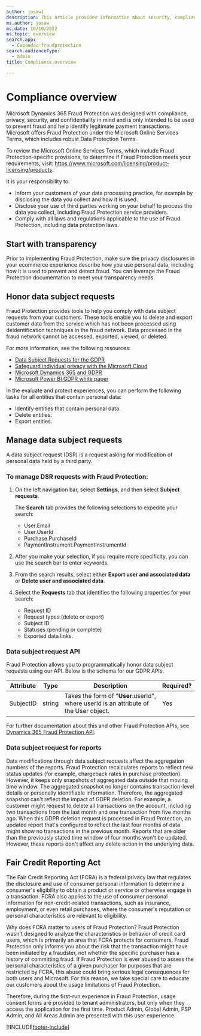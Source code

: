 ```yaml
---
author: josaw1
description: This article provides information about security, compliance, and data subject requests.
ms.author: josaw
ms.date: 10/19/2022
ms.topic: overview
search.app: 
  - Capaedac-fraudprotection
search.audienceType:
  - admin
title: Compliance overview

---
```


# Compliance overview

Microsoft Dynamics 365 Fraud Protection was designed with compliance, privacy, security, and confidentiality in mind and is only intended to be used to prevent fraud and help identify legitimate payment transactions. Microsoft offers Fraud Protection under the Microsoft Online Services Terms, which includes robust Data Protection Terms.

To review the Microsoft Online Services Terms, which include Fraud Protection-specific provisions, to determine if Fraud Protection meets your requirements, visit: https://www.microsoft.com/licensing/product-licensing/products.

It is your responsibility to:

- Inform your customers of your data processing practice, for example by disclosing the data you collect and how it is used. 
- Disclose your use of third parties working on your behalf to process the data you collect, including Fraud Protection service providers. 
- Comply with all laws and regulations applicable to the use of Fraud Protection, including data protection laws. 

## Start with transparency 

Prior to implementing Fraud Protection, make sure the privacy disclosures in your ecommerce experience describe how you use personal data, including how it is used to prevent and detect fraud. You can leverage the Fraud Protection documentation to meet your transparency needs. 

## Honor data subject requests

Fraud Protection provides tools to help you comply with data subject requests from your customers. These tools enable you to delete and export customer data from the service which has not been processed using deidentification techniques in the fraud network. Data processed in the fraud network cannot be accessed, exported, viewed, or deleted. 

For more information, see the following resources:
- [Data Subject Requests for the GDPR](/microsoft-365/compliance/gdpr-data-subject-requests)
- [Safeguard individual privacy with the Microsoft Cloud](https://www.microsoft.com/trustcenter/privacy/gdpr/gdpr-overview)
- [Microsoft Dynamics 365 and GDPR](/dynamics365/get-started/gdpr/index)
- [Microsoft Power BI GDPR white paper](https://powerbi.microsoft.com/blog/power-bi-gdpr-whitepaper-is-now-available/)

In the evaluate and protect experiences, you can perform the following tasks for all entities that contain personal data:

- Identify entities that contain personal data.
- Delete entities.
- Export entities.

## Manage data subject requests

A data subject request (DSR) is a request asking for modification of personal data held by a third party. 

### To manage DSR requests with Fraud Protection:

1. On the left navigation bar, select **Settings**, and then select **Subject requests**. 

    The **Search** tab provides the following selections to expedite your search:

    - User.Email
    - User.UserId
    - Purchase.PurchaseId
    - PaymentInstrument.PaymentInstrumentId

1. After you make your selection, if you require more specificity, you can use the search bar to enter keywords. 
1. From the search results, select either **Export user and associated data** or **Delete user and associated data**.
1. Select the **Requests** tab that identifies the following properties for your search:

    - Request ID
    - Request types (delete or export)
    - Subject ID
    - Statuses (pending or complete)
    - Exported data links.

### Data subject request API

Fraud Protection allows you to programmatically honor data subject requests using our API. Below is the schema for our GDPR APIs.


| Attribute                   | Type     | Description | Required? |
|-----------------------------|----------|-------------|---------|
| SubjectID                   | string   | Takes the form of "**User**:userId", where userId is an attribute of the User object. | Yes |



For further documentation about this and other Fraud Protection APIs, see [Dynamics 365 Fraud Protection API](https://go.microsoft.com/fwlink/?linkid=2084942).

### Data subject request for reports
Data modifications through data subject requests affect the aggregation numbers of the reports. Fraud Protection recalculates reports to reflect new status updates (for example, chargeback rates in purchase protection). However, it keeps only snapshots of aggregated data outside that moving time window. The aggregated snapshot no longer contains transaction-level details or personally identifiable information. Therefore, the aggregated snapshot can't reflect the impact of GDPR deletion. For example, a customer might request to delete all transactions on the account, including two transactions from the last month and one transaction from five months ago. When this GDPR deletion request is processed in Fraud Protection, an updated report that's configured to reflect the last four months of data might show no transactions in the previous month. Reports that are older than the previously stated time window of four months won't be updated. However, these reports don't affect any delete action in the underlying data.

## Fair Credit Reporting Act

The Fair Credit Reporting Act (FCRA) is a federal privacy law that regulates the disclosure and use of consumer personal information to determine a consumer's eligibility to obtain a product or service or otherwise engage in a transaction. FCRA also applies to the use of consumer personal information for non-credit-related transactions, such as insurance, employment, or even retail purchases, where the consumer's reputation or personal characteristics are relevant to eligibility. 

Why does FCRA matter to users of Fraud Protection? Fraud Protection wasn't designed to analyze the characteristics or behavior of credit card users, which is primarily an area that FCRA protects for consumers. Fraud Protection only informs you about the risk that the transaction might have been initiated by a fraudster, not whether the specific purchaser has a history of committing fraud. If Fraud Protection is ever abused to assess the personal characteristics of a given purchaser for purposes that are restricted by FCRA, this abuse could bring serious legal consequences for both users and Microsoft. For this reason, we take special care to educate our customers about the usage limitations of Fraud Protection.

Therefore, during the first-run experience in Fraud Protection, usage consent forms are provided to tenant administrators, but only when they access the application for the first time. Product Admin, Global Admin, PSP Admin, and All Areas Admin are presented with this user experience. 

[!INCLUDE[footer-include](includes/footer-banner.md)]
